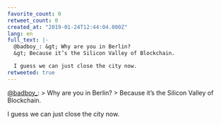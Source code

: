 ```yaml
---
favorite_count: 0
retweet_count: 0
created_at: "2019-01-24T12:44:04.000Z"
lang: en
full_text: |-
  @badboy_: &gt; Why are you in Berlin?
  &gt; Because it’s the Silicon Valley of Blockchain.

  I guess we can just close the city now.
retweeted: true
---
```


[@badboy\_](https://twitter.com/badboy_): &gt; Why are you in Berlin? &gt;
Because it’s the Silicon Valley of Blockchain.

I guess we can just close the city now.
